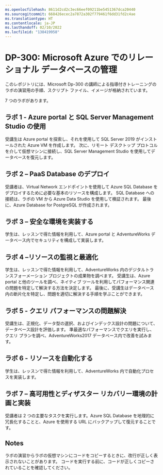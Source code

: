 ```yaml
---
ms.openlocfilehash: 8611d2cd2c3ec66eef09211be5451367dca20440
ms.sourcegitcommit: 668426ecec2a7872a302f779461f6dd31fd2c4ae
ms.translationtype: HT
ms.contentlocale: ja-JP
ms.lasthandoff: 02/10/2022
ms.locfileid: "138419958"
---
```

# <a name="dp-300-administering-relational-databases-on-microsoft-azure"></a>DP-300: Microsoft Azure でのリレーショナル データベースの管理

このレポジトリには、Microsoft Dp-300 の講師による指導付きトレーニングのラボの演習用の手順、スクリプト ファイル、イメージが格納されています。 

7 つのラボがあります。

## <a name="lab-1---using-the-azure-portal-and-sql-server-management-studio"></a>ラボ 1 - Azure portal と SQL Server Management Studio の使用

受講生は Azure portal を探索し、それを使用して SQL Server 2019 がインストールされた Azure VM を作成します。 次に、リモート デスクトップ プロトコルを介して仮想マシンに接続し、SQL Server Management Studio を使用してデータベースを復元します。

## <a name="lab-2--deploying-paas-databases"></a>ラボ 2 – PaaS Database のデプロイ

受講者は、Virtual Network エンドポイントを使用して Azure SQL Database をデプロイするために必要な基本のリソースを構成します。 SQL Database への接続は、ラボの VM から Azure Data Studio を使用して検証されます。 最後に、Azure Database for PostgreSQL が作成されます。

## <a name="lab-3--implement-a-secure-environment"></a>ラボ 3 – 安全な環境を実装する

学生は、レッスンで得た情報を利用して、Azure portal と AdventureWorks データベース内でセキュリティを構成して実装します。

## <a name="lab-4--monitor-and-optimize-resources"></a>ラボ 4 –リソースの監視と最適化

学生は、レッスンで得た情報を利用して、AdventureWorks 内のデジタルトランスフォーメーション プロジェクトの成果物を調べます。 受講生は、Azure portal と他のツールを調べ、ネイティブ ツールを利用してパフォーマンス関連の問題を特定して解決する方法を決定します。 最後に、受講生はデータベース内の断片化を特定し、問題を適切に解決する手順を学ぶことができます。

## <a name="lab-5--query-performance-troubleshooting"></a>ラボ 5 - クエリ パフォーマンスの問題解決

受講生は、正規化、データ型の選択、およびインデックス設計の問題について、データベース設計を評価します。 準最適なパフォーマンスでクエリを実行し、クエリ プランを調べ、AdventureWorks2017 データベース内で改善を試みます。

## <a name="lab-6--automate-resources"></a>ラボ 6 - リソースを自動化する

学生は、レッスンで得た情報を利用して、AdventureWorks 内で自動化プロセスを実装します。

## <a name="lab-7--planning-and-implementing-a-high-availability-and-disaster-recovery-environment"></a>ラボ 7 – 高可用性とディザスター リカバリー環境の計画と実装

受講者は 2 つの主要なタスクを実行します。Azure SQL Database を地理的に冗長化することと、Azure を使用する URL にバックアップして復元することです。

## <a name="notes"></a>Notes

ラボの演習からラボの仮想マシンにコードをコピーするときに、改行が正しく表示されないことがあります。 コードを実行する前に、コードが正しくコピーされていることを確認してください。 
